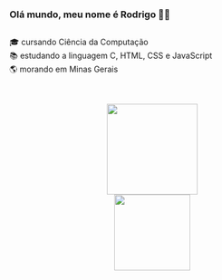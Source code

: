 ### Olá mundo, meu nome é Rodrigo 👋🏻
##
🎓 cursando Ciência da Computação <br>
📚 estudando a linguagem C, HTML, CSS e JavaScript <br>
🌎 morando em Minas Gerais <br>
##
<div align="center">
  <br>
  <a href="https://github.com/rodrigoacs">
  <img height="160em" src="https://github-readme-stats.vercel.app/api?username=rodrigoacs&show_icons=true&theme=dark&include_all_commits=true&count_private=true"> <br>
  <img height="134em" src="https://github-readme-stats.vercel.app/api/top-langs/?username=rodrigoacs&layout=compact&langs_count=7&theme=dark">
</div>

